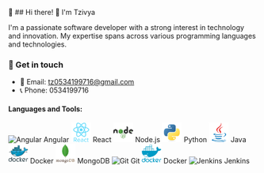 🌟 ## Hi there! 👋 I'm Tzivya

I'm a passionate software developer with a strong interest in technology and innovation. My expertise spans across various programming languages and technologies.

### 💬 Get in touch
- 📧 Email: tz0534199716@gmail.com
- 📞 Phone: 0534199716

#### Languages and Tools:
<p align="left">
  <img src="https://angular.io/assets/images/logos/angular/angular.svg" alt="Angular" width="40" height="40"/> Angular
  <img src="https://raw.githubusercontent.com/devicons/devicon/master/icons/react/react-original-wordmark.svg" alt="React" width="40" height="40"/> React
  <img src="https://raw.githubusercontent.com/devicons/devicon/master/icons/nodejs/nodejs-original-wordmark.svg" alt="Node.js" width="40" height="40"/> Node.js
  <img src="https://raw.githubusercontent.com/devicons/devicon/master/icons/python/python-original.svg" alt="Python" width="40" height="40"/> Python
  <img src="https://raw.githubusercontent.com/devicons/devicon/master/icons/java/java-original.svg" alt="Java" width="40" height="40"/> Java
  <img src="https://raw.githubusercontent.com/devicons/devicon/master/icons/docker/docker-original-wordmark.svg" alt="Docker" width="40" height="40"/> Docker
  <img src="https://raw.githubusercontent.com/devicons/devicon/master/icons/mongodb/mongodb-original-wordmark.svg" alt="MongoDB" width="40" height="40"/> MongoDB
  <img src="https://www.vectorlogo.zone/logos/git-scm/git-scm-icon.svg" alt="Git" width="40" height="40"/> Git
  <img src="https://raw.githubusercontent.com/devicons/devicon/master/icons/docker/docker-plain-wordmark.svg" alt="Docker" width="40" height="40"/> Docker
  <img src="https://www.vectorlogo.zone/logos/jenkins/jenkins-icon.svg" alt="Jenkins" width="40" height="40"/> Jenkins
</p>
